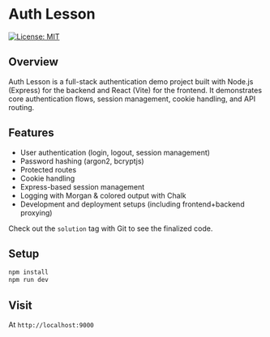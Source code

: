 # Auth Lesson

[![License: MIT](https://img.shields.io/badge/License-MIT-yellow.svg)](https://opensource.org/licenses/MIT)

## Overview

Auth Lesson is a full-stack authentication demo project built with Node.js (Express) for the backend and React (Vite) for the frontend. It demonstrates core authentication flows, session management, cookie handling, and API routing.

## Features

- User authentication (login, logout, session management)
- Password hashing (argon2, bcryptjs)
- Protected routes
- Cookie handling
- Express-based session management
- Logging with Morgan & colored output with Chalk
- Development and deployment setups (including frontend+backend proxying)

Check out the `solution` tag with Git to see the finalized code.

## Setup

```bash
npm install
npm run dev
```

## Visit

At `http://localhost:9000`
